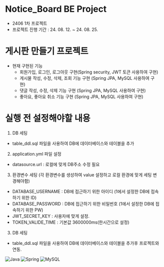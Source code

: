# Notice_Board BE Project
- 2406 1차 프로젝트
- 프로젝트 진행 기간 : 24. 08. 12. ~ 24. 08. 25. 

# 게시판 만들기 프로젝트
- 현재 구현된 기능
  - 회원가입, 로그인, 로그아웃 구현(Spring security, JWT 토큰 사용하여 구현)
  - 게시물 작성, 수정, 삭제, 조회 기능 구현 (Spring JPA, MySQL 사용하여 구현)
  - 댓글 작성, 수정, 삭제 기능 구현 (Spring JPA, MySQL 사용하여 구현)
  - 좋아요, 좋아요 취소 기능 구현 (Spring JPA, MySQL 사용하여 구현)

# 실행 전 설정해야할 내용

1. DB 세팅
  - table_ddl.sql 파일을 사용하여 DB에 데이터베이스와 테이블을 추가

2. application.yml 파일 설정
  - datasource.url : 로컬에 맞게 DB주소 수정 필요

3. 환경변수 세팅 (각 환경변수를 생성하여 value 설정하고 로컬 환경에 맞게 세팅 변경해야함)
  - DATABASE_USERNAME : DB에 접근하기 위한 아이디 (1에서 설정한 DB에 접속하기 위한 ID)
  - DATABASE_PASSWORD : DB에 접근하기 위한 비밀번호 (1에서 설정한 DB에 접속하기 위한 PW)
  - JWT_SECRET_KEY : 사용자에 맞게 설정.
  - TOKEN_VALIDE_TIME : 기본값 3600000ms(한시간으로 설정)

3. DB 세팅
- table_ddl.sql 파일을 사용하여 DB에 데이터베이스와 테이블을 추가후 프로젝트와 연동.


![Java](https://img.shields.io/badge/java-%23ED8B00.svg?style=for-the-badge&logo=openjdk&logoColor=white)
![Spring](https://img.shields.io/badge/spring-%236DB33F.svg?style=for-the-badge&logo=spring&logoColor=white)
![MySQL](https://img.shields.io/badge/mysql-4479A1.svg?style=for-the-badge&logo=mysql&logoColor=white)

